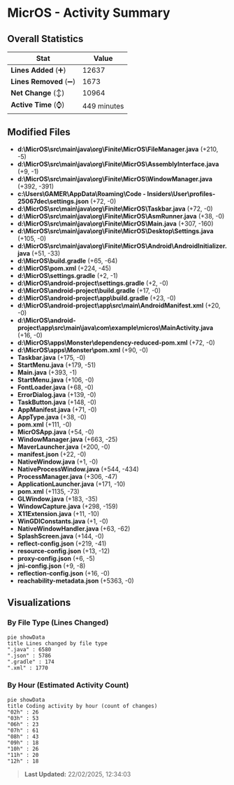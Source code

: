 # MicrOS - Activity Summary 

## Overall Statistics

| Stat                   | Value                                                             |
| ---------------------- | ----------------------------------------------------------------- |
| **Lines Added** (➕)   | 12637                                          |
| **Lines Removed** (➖) | 1673                                        |
| **Net Change** (↕)    | 10964                |
| **Active Time** (⌚)   | 449 minutes |


## Modified Files
- **d:\MicrOS\src\main\java\org\Finite\MicrOS\FileManager.java** (+210, -5)
- **d:\MicrOS\src\main\java\org\Finite\MicrOS\AssemblyInterface.java** (+9, -1)
- **d:\MicrOS\src\main\java\org\Finite\MicrOS\WindowManager.java** (+392, -391)
- **c:\Users\GAMER\AppData\Roaming\Code - Insiders\User\profiles\-25067dec\settings.json** (+72, -0)
- **d:\MicrOS\src\main\java\org\Finite\MicrOS\Taskbar.java** (+72, -0)
- **d:\MicrOS\src\main\java\org\Finite\MicrOS\AsmRunner.java** (+38, -0)
- **d:\MicrOS\src\main\java\org\Finite\MicrOS\Main.java** (+307, -160)
- **d:\MicrOS\src\main\java\org\Finite\MicrOS\Desktop\Settings.java** (+105, -0)
- **d:\MicrOS\src\main\java\org\Finite\MicrOS\Android\AndroidInitializer.java** (+51, -33)
- **d:\MicrOS\build.gradle** (+65, -64)
- **d:\MicrOS\pom.xml** (+224, -45)
- **d:\MicrOS\settings.gradle** (+2, -1)
- **d:\MicrOS\android-project\settings.gradle** (+2, -0)
- **d:\MicrOS\android-project\build.gradle** (+17, -0)
- **d:\MicrOS\android-project\app\build.gradle** (+23, -0)
- **d:\MicrOS\android-project\app\src\main\AndroidManifest.xml** (+20, -0)
- **d:\MicrOS\android-project\app\src\main\java\com\example\micros\MainActivity.java** (+16, -0)
- **d:\MicrOS\apps\Monster\dependency-reduced-pom.xml** (+72, -0)
- **d:\MicrOS\apps\Monster\pom.xml** (+90, -0)
- **Taskbar.java** (+175, -0)
- **StartMenu.java** (+179, -51)
- **Main.java** (+393, -1)
- **StartMenu.java** (+106, -0)
- **FontLoader.java** (+68, -0)
- **ErrorDialog.java** (+139, -0)
- **TaskButton.java** (+148, -0)
- **AppManifest.java** (+71, -0)
- **AppType.java** (+38, -0)
- **pom.xml** (+111, -0)
- **MicrOSApp.java** (+54, -0)
- **WindowManager.java** (+663, -25)
- **MaverLauncher.java** (+200, -0)
- **manifest.json** (+22, -0)
- **NativeWindow.java** (+1, -0)
- **NativeProcessWindow.java** (+544, -434)
- **ProcessManager.java** (+306, -47)
- **ApplicationLauncher.java** (+171, -10)
- **pom.xml** (+1135, -73)
- **GLWindow.java** (+183, -35)
- **WindowCapture.java** (+298, -159)
- **X11Extension.java** (+11, -10)
- **WinGDIConstants.java** (+1, -0)
- **NativeWindowHandler.java** (+63, -62)
- **SplashScreen.java** (+144, -0)
- **reflect-config.json** (+219, -41)
- **resource-config.json** (+13, -12)
- **proxy-config.json** (+6, -5)
- **jni-config.json** (+9, -8)
- **reflection-config.json** (+16, -0)
- **reachability-metadata.json** (+5363, -0)

## Visualizations

### By File Type (Lines Changed)

```mermaid
pie showData
title Lines changed by file type
".java" : 6580
".json" : 5786
".gradle" : 174
".xml" : 1770
```

### By Hour (Estimated Activity Count)

```mermaid
pie showData
title Coding activity by hour (count of changes)
"02h" : 26
"03h" : 53
"06h" : 23
"07h" : 61
"08h" : 43
"09h" : 18
"10h" : 26
"11h" : 20
"12h" : 18
```


> **Last Updated:** 22/02/2025, 12:34:03